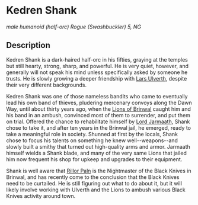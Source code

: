 # Kedren Shank
*male humanoid (half-orc) Rogue (Swashbuckler) 5, NG*

## Description
Kedren Shank is a dark-haired half-orc in his fifties, graying at the temples but still hearty, strong, sharp, and powerful. He is very quiet, however, and generally will not speak his mind unless specifically asked by someone he trusts. He is slowly growing a deeper friendship with [Lars Ulverth](LarsUlverth.md), despite their very different backgrounds.

Kedren Shank was one of those nameless bandits who came to eventually lead his own band of thieves, pludering mercenary convoys along the Dawn Way, until about thirty years ago, when the [Lions of Brinwal](/Cities/Brinwal.md) caught him and his band in an ambush, convinced most of them to surrender, and put them on trial. Offered the chance to rehabilitate himself by [Lord Jarmaath](KerdenJarmaath.md), Shank chose to take it, and after ten years in the Brinwal jail, he emerged, ready to take a meaningful role in society. Shunned at first by the locals, Shank chose to focus his talents on something he knew well--weapons--and slowly built a smithy that turned out high-quality arms and armor. Jarmaath himself wields a Shank blade, and many of the very same Lions that jailed him now frequent his shop for upkeep and upgrades to their equipment.

Shank is well aware that [Rillor Paln](RillorPaln.md) is the Nightmaster of the Black Knives in Brinwal, and has recently come to the conclusion that the Black Knives need to be curtailed. He is still figuring out what to do about it, but it will likely involve working with Ulverth and the Lions to ambush various Black Knives activity around town.
